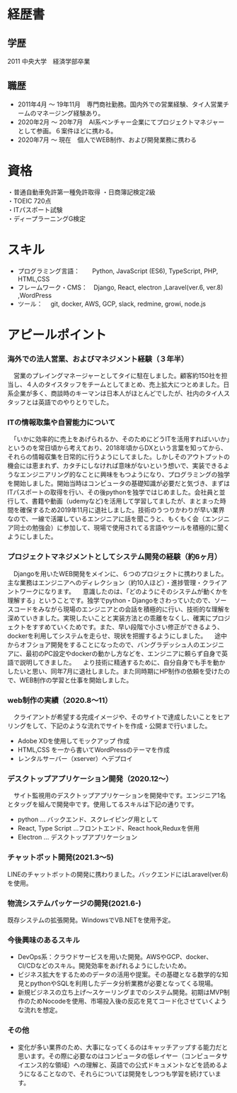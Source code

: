 # 経歴書

## 学歴
2011 中央大学　経済学部卒業

## 職歴
- 2011年4月 〜 19年11月　専門商社勤務。国内外での営業経験、タイ人営業チームのマネージング経験あり。
- 2020年2月 〜 20年7月　AI系ベンチャー企業にてプロジェクトマネジャーとして参画。６案件ほどに携わる。
- 2020年7月 〜 現在　個人でWEB制作、および開発業務に携わる

# 資格
・普通自動車免許第一種免許取得
・日商簿記検定2級　                
・TOEIC 720点　　                
・ITパスポート試験                 
・ディープラーニングG検定

# スキル
- プログラミング言語：　　Python, JavaScript (ES6), TypeScript, PHP, HTML,CSS 
- フレームワーク・CMS：　Django, React, electron ,Laravel(ver.6, ver.8) ,WordPress
- ツール：　 git, docker, AWS, GCP, slack, redmine, growi, node.js

# アピールポイント
### 海外での法人営業、およびマネジメント経験（３年半）
　営業のプレイングマネージャーとしてタイに駐在しました。顧客約150社を担当し、４人のタイスタッフをチームとしてまとめ、売上拡大につとめました。日系企業が多く、商談時のキーマンは日本人がほとんどでしたが、社内のタイ人スタッフとは英語でのやりとりでした。

### ITの情報取集や自習能力について
　「いかに効率的に売上をあげられるか、そのためにどうITを活用すればいいか」というのを常日頃から考えており、2018年頃からDXという言葉を知ってから、それらの情報収集を日常的に行うようにしてました。しかしそのアウトプットの機会には恵まれず、カタチにしなければ意味がないという想いで、実装できるようなエンジニアリング的なことに興味をもつようになり、プログラミングの独学を開始しました。開始当時はコンピュータの基礎知識が必要だと気づき、まずはITパスポートの取得を行い、その後pythonを独学ではじめました。会社員と並行して、書籍や動画（udemyなど)を活用して学習してましたが、まとまった時間を確保するため2019年11月に退社しました。技術のうつりかわりが早い業界なので、一線で活躍しているエンジニアに話を聞こうと、もくもく会（エンジニア同士の勉強会）に参加して、現場で使用されてる言語やツールを積極的に聞くようにしました。

### プロジェクトマネジメントとしてシステム開発の経験（約6ヶ月）
　Djangoを用いたWEB開発をメインに、６つのプロジェクトに携わりました。主な業務はエンジニアへのディレクション（約10人ほど）・進捗管理・クライアントワークになります。
　意識したのは、「どのようにそのシステムが動くかを理解する」ということです。独学でpython・Djangoをさわっていたので、ソースコードをみながら現場のエンジニアとの会話を積極的に行い、技術的な理解を深めていきました。実現したいことと実装方法との乖離をなくし、確実にプロジェクトをすすめていくためです。また、早い段階で小さい修正ができるよう、dockerを利用してシステムを走らせ、現状を把握するようにしました。
　途中からオフショア開発をすることになったので、バングラデッシュ人のエンジニアに、最初のPC設定やdockerの動かし方などを、エンジニアに頼らず自身で英語で説明してきました。
　より技術に精通するために、自分自身でも手を動かしたいと思い、同年7月に退社しました。また同時期にHP制作の依頼を受けたので、WEB制作の学習と仕事を開始しました。

### web制作の実績（2020.8〜11）
　クライアントが希望する完成イメージや、そのサイトで達成したいことをヒアリングをして、下記のような流れでサイトを作成・公開まで行いました。
- Adobe XDを使用してモックアップ 作成
- HTML,CSS を一から書いてWordPressのテーマを作成
- レンタルサーバー（xserver）へデプロイ

### デスクトップアプリケーション開発（2020.12〜）
　サイト監視用のデスクトップアプリケーションを開発中です。エンジニア1名とタッグを組んで開発中です。使用してるスキルは下記の通りです。
- python … バックエンド、スクレイピング用として
- React, Type Script …フロントエンド、React hook,Reduxを併用
- Electron … デスクトップアプリケーション

### チャットボット開発(2021.3〜5)
 LINEのチャットボットの開発に携わりました。バックエンドにはLaravel(ver.6)を使用。

### 物流システムパッケージの開発(2021.6-)
 既存システムの拡張開発。WindowsでVB.NETを使用予定。

### 今後興味のあるスキル
- DevOps系：クラウドサービスを用いた開発。AWSやGCP、docker、 CI/CDなどのスキル。開発効率をあげれるようにしたいため。
- ビジネス拡大をするためのデータの活用や提案。その基礎となる数学的な知見とpythonやSQLを利用したデータ分析業務が必要となってくる現場。
- 新規ビジネスの立ち上げ〜スケーリングまでのシステム開発。初期はMVP制作のためNocodeを使用、市場投入後の反応を見てコード化させていくような流れを想定。


### その他
- 変化が多い業界のため、大事になってくるのはキャッチアップする能力だと思います。その際に必要なのはコンピュータの低レイヤー（コンピュータサイエンス的な領域）への理解と、英語での公式ドキュメントなどを読めるようになることなので、それらについては開発をしつつも学習を続けています。


